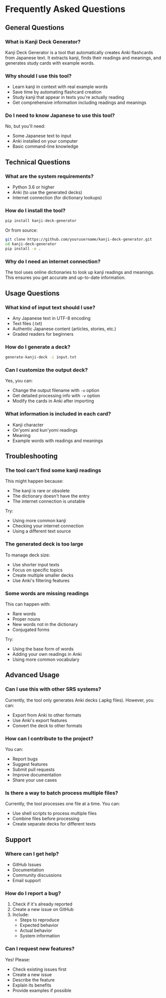 # Frequently Asked Questions

## General Questions

### What is Kanji Deck Generator?
Kanji Deck Generator is a tool that automatically creates Anki flashcards from Japanese text. It extracts kanji, finds their readings and meanings, and generates study cards with example words.

### Why should I use this tool?
- Learn kanji in context with real example words
- Save time by automating flashcard creation
- Study kanji that appear in texts you're actually reading
- Get comprehensive information including readings and meanings

### Do I need to know Japanese to use this tool?
No, but you'll need:
- Some Japanese text to input
- Anki installed on your computer
- Basic command-line knowledge

## Technical Questions

### What are the system requirements?
- Python 3.6 or higher
- Anki (to use the generated decks)
- Internet connection (for dictionary lookups)

### How do I install the tool?
```bash
pip install kanji-deck-generator
```
Or from source:
```bash
git clone https://github.com/yourusername/kanji-deck-generator.git
cd kanji-deck-generator
pip install -e .
```

### Why do I need an internet connection?
The tool uses online dictionaries to look up kanji readings and meanings. This ensures you get accurate and up-to-date information.

## Usage Questions

### What kind of input text should I use?
- Any Japanese text in UTF-8 encoding
- Text files (.txt)
- Authentic Japanese content (articles, stories, etc.)
- Graded readers for beginners

### How do I generate a deck?
```bash
generate-kanji-deck -i input.txt
```

### Can I customize the output deck?
Yes, you can:
- Change the output filename with `-o` option
- Get detailed processing info with `-v` option
- Modify the cards in Anki after importing

### What information is included in each card?
- Kanji character
- On'yomi and kun'yomi readings
- Meaning
- Example words with readings and meanings

## Troubleshooting

### The tool can't find some kanji readings
This might happen because:
- The kanji is rare or obsolete
- The dictionary doesn't have the entry
- The internet connection is unstable

Try:
- Using more common kanji
- Checking your internet connection
- Using a different text source

### The generated deck is too large
To manage deck size:
- Use shorter input texts
- Focus on specific topics
- Create multiple smaller decks
- Use Anki's filtering features

### Some words are missing readings
This can happen with:
- Rare words
- Proper nouns
- New words not in the dictionary
- Conjugated forms

Try:
- Using the base form of words
- Adding your own readings in Anki
- Using more common vocabulary

## Advanced Usage

### Can I use this with other SRS systems?
Currently, the tool only generates Anki decks (.apkg files). However, you can:
- Export from Anki to other formats
- Use Anki's export features
- Convert the deck to other formats

### How can I contribute to the project?
You can:
- Report bugs
- Suggest features
- Submit pull requests
- Improve documentation
- Share your use cases

### Is there a way to batch process multiple files?
Currently, the tool processes one file at a time. You can:
- Use shell scripts to process multiple files
- Combine files before processing
- Create separate decks for different texts

## Support

### Where can I get help?
- GitHub Issues
- Documentation
- Community discussions
- Email support

### How do I report a bug?
1. Check if it's already reported
2. Create a new issue on GitHub
3. Include:
   - Steps to reproduce
   - Expected behavior
   - Actual behavior
   - System information

### Can I request new features?
Yes! Please:
- Check existing issues first
- Create a new issue
- Describe the feature
- Explain its benefits
- Provide examples if possible 